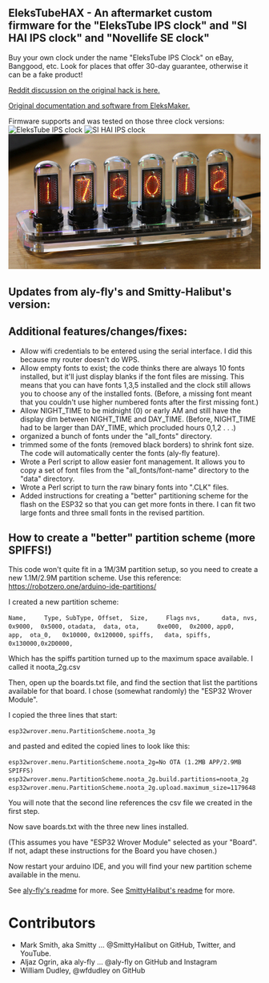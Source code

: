## EleksTubeHAX - An aftermarket custom firmware for the "EleksTube IPS clock" and "SI HAI IPS clock" and "Novellife SE clock"

Buy your own clock under the name "EleksTube IPS Clock" on eBay, Banggood, etc.
Look for places that offer 30-day guarantee, otherwise it can be a fake product!

[Reddit discussion on the original hack is here.](https://www.reddit.com/r/arduino/comments/mq5td9/hacking_the_elekstube_ips_clock_anyone_tried_it/)

[Original documentation and software from EleksMaker.](https://wiki.eleksmaker.com/doku.php?id=ips)

Firmware supports and was tested on those three clock versions:
![EleksTube IPS clock](/Photos/EleksTube_original_PCB.jpg)
![SI HAI IPS clock](/Photos/SI_HAI_ips_clock.jpg)
![Novellive SE clock](/Photos/NovellifeSE.jpg)

## Updates from aly-fly's and Smitty-Halibut's version:

## Additional features/changes/fixes:

- Allow wifi credentials to be entered using the serial interface. I did this because my router doesn't do WPS.
- Allow empty fonts to exist; the code thinks there are always 10 fonts installed, but it'll just display blanks if the font files are missing.  This means that you can have fonts 1,3,5 installed and the clock still allows you to choose any of the installed fonts.  (Before, a missing font meant that you couldn't use higher numbered fonts after the first missing font.)
- Allow NIGHT_TIME to be midnight (0) or early AM and still have the display dim between NIGHT_TIME and DAY_TIME.  (Before, NIGHT_TIME had to be larger than DAY_TIME, which procluded hours 0,1,2 . . .)
- organized a bunch of fonts under the "all_fonts" directory.
- trimmed some of the fonts (removed black borders) to shrink font size.  The code will automatically center the fonts (aly-fly feature).
- Wrote a Perl script to allow easier font management.  It allows you to copy a set of font files from the "all_fonts/font-name" directory to the "data" directory.
- Wrote a Perl script to turn the raw binary fonts into ".CLK" files.
- Added instructions for creating a "better" partitioning scheme for the
flash on the ESP32 so that you can get more fonts in there.
I can fit two large fonts and three small fonts in the revised partition.

## How to create a "better" partition scheme (more SPIFFS!)

This code won't quite fit in a 1M/3M partition setup, so you need to create
a new 1.1M/2.9M partition scheme.
Use this reference: https://robotzero.one/arduino-ide-partitions/

I created a new partition scheme:

`Name,     Type, SubType, Offset,  Size,     Flags`
`nvs,      data, nvs,     0x9000,  0x5000,`
`otadata,  data, ota,     0xe000,  0x2000,`
`app0,     app,  ota_0,   0x10000, 0x120000,`
`spiffs,   data, spiffs,  0x130000,0x2D0000,`


Which has the spiffs partition turned up to the maximum space available.
I called it noota_2g.csv

Then, open up the boards.txt file, and find the section that list the
partitions available for that board.  I chose (somewhat randomly)
the "ESP32 Wrover Module".

I copied the three lines that start:

`esp32wrover.menu.PartitionScheme.noota_3g`

and pasted and edited the copied lines to look like this:

`esp32wrover.menu.PartitionScheme.noota_2g=No OTA (1.2MB APP/2.9MB SPIFFS)`
`esp32wrover.menu.PartitionScheme.noota_2g.build.partitions=noota_2g`
`esp32wrover.menu.PartitionScheme.noota_2g.upload.maximum_size=1179648`

You will note that the second line references the csv file we created
in the first step.

Now save boards.txt with the three new lines installed.

(This assumes you have "ESP32 Wrover Module" selected as your "Board".
If not, adapt these instructions for the Board you have chosen.)

Now restart your arduino IDE, and you will find your new partition
scheme available in the menu.

See [aly-fly's readme](/README_aly-fly.md) for more.
See [SmittyHalibut's readme](/README_SmittyHalibut.md) for more.

# Contributors
- Mark Smith, aka Smitty ... @SmittyHalibut on GitHub, Twitter, and YouTube.
- Aljaz Ogrin, aka aly-fly ... @aly-fly on GitHub and Instagram
- William Dudley, @wfdudley on GitHub
